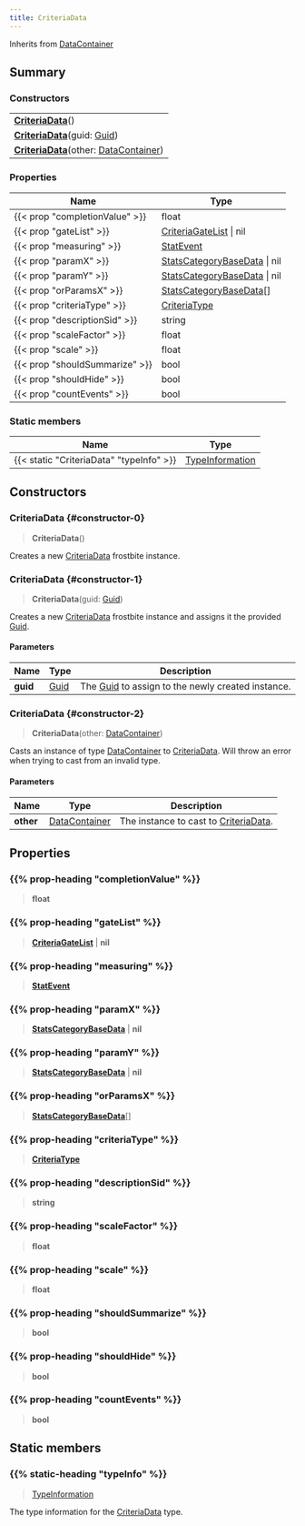 ```yaml
---
title: CriteriaData
---
```


Inherits from 
[DataContainer](/vext/ref/shared/class/datacontainer)

## Summary
### Constructors
| |
| ----------- |
| **[CriteriaData](#constructor-0)**() |
| **[CriteriaData](#constructor-1)**(guid: [Guid](/vext/ref/shared/class/guid)) |
| **[CriteriaData](#constructor-2)**(other: [DataContainer](/vext/ref/shared/class/datacontainer)) |

### Properties
| Name | Type |
| ---- | ---- |
| {{< prop "completionValue" >}} | float |
| {{< prop "gateList" >}} | [CriteriaGateList](/vext/ref/fb/criteriagatelist) \| nil |
| {{< prop "measuring" >}} | [StatEvent](/vext/ref/fb/statevent) |
| {{< prop "paramX" >}} | [StatsCategoryBaseData](/vext/ref/fb/statscategorybasedata) \| nil |
| {{< prop "paramY" >}} | [StatsCategoryBaseData](/vext/ref/fb/statscategorybasedata) \| nil |
| {{< prop "orParamsX" >}} | [StatsCategoryBaseData](/vext/ref/fb/statscategorybasedata)[] |
| {{< prop "criteriaType" >}} | [CriteriaType](/vext/ref/fb/criteriatype) |
| {{< prop "descriptionSid" >}} | string |
| {{< prop "scaleFactor" >}} | float |
| {{< prop "scale" >}} | float |
| {{< prop "shouldSummarize" >}} | bool |
| {{< prop "shouldHide" >}} | bool |
| {{< prop "countEvents" >}} | bool |

### Static members
| Name | Type |
| ---- | ---- |
| {{< static "CriteriaData" "typeInfo" >}} | [TypeInformation](/vext/ref/shared/class/typeinformation) |

## Constructors
### CriteriaData {#constructor-0}
> **CriteriaData**()

Creates a new [CriteriaData](/vext/ref/fb/criteriadata) frostbite instance.

### CriteriaData {#constructor-1}
> **CriteriaData**(guid: [Guid](/vext/ref/shared/class/guid))

Creates a new [CriteriaData](/vext/ref/fb/criteriadata) frostbite instance and assigns it the provided [Guid](/vext/ref/shared/class/guid).

#### Parameters
| Name | Type | Description |
| ---- | ---- | ----------- |
| **guid** | [Guid](/vext/ref/shared/class/guid) | The [Guid](/vext/ref/shared/class/guid) to assign to the newly created instance. |

### CriteriaData {#constructor-2}
> **CriteriaData**(other: [DataContainer](/vext/ref/shared/class/datacontainer))

Casts an instance of type [DataContainer](/vext/ref/shared/class/datacontainer) to [CriteriaData](/vext/ref/fb/criteriadata). Will throw an error when trying to cast from an invalid type.

#### Parameters
| Name | Type | Description |
| ---- | ---- | ----------- |
| **other** | [DataContainer](/vext/ref/shared/class/datacontainer) | The instance to cast to [CriteriaData](/vext/ref/fb/criteriadata). |

## Properties
### {{% prop-heading "completionValue" %}}
> **float**

### {{% prop-heading "gateList" %}}
> **[CriteriaGateList](/vext/ref/fb/criteriagatelist)** | **nil**

### {{% prop-heading "measuring" %}}
> **[StatEvent](/vext/ref/fb/statevent)**

### {{% prop-heading "paramX" %}}
> **[StatsCategoryBaseData](/vext/ref/fb/statscategorybasedata)** | **nil**

### {{% prop-heading "paramY" %}}
> **[StatsCategoryBaseData](/vext/ref/fb/statscategorybasedata)** | **nil**

### {{% prop-heading "orParamsX" %}}
> **[StatsCategoryBaseData](/vext/ref/fb/statscategorybasedata)**[]

### {{% prop-heading "criteriaType" %}}
> **[CriteriaType](/vext/ref/fb/criteriatype)**

### {{% prop-heading "descriptionSid" %}}
> **string**

### {{% prop-heading "scaleFactor" %}}
> **float**

### {{% prop-heading "scale" %}}
> **float**

### {{% prop-heading "shouldSummarize" %}}
> **bool**

### {{% prop-heading "shouldHide" %}}
> **bool**

### {{% prop-heading "countEvents" %}}
> **bool**

## Static members
### {{% static-heading "typeInfo" %}}
> [TypeInformation](/vext/ref/shared/class/typeinformation)

The type information for the [CriteriaData](/vext/ref/fb/criteriadata) type.

